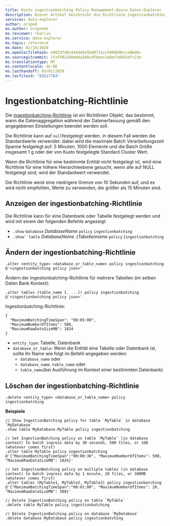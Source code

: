 ```yaml
---
title: Kusto ingestionbatching Policy Management-Azure Daten-Explorer
description: Dieser Artikel beschreibt die Richtlinie ingestionbatching in Azure Daten-Explorer.
services: data-explorer
author: orspod
ms.author: orspodek
ms.reviewer: rkarlin
ms.service: data-explorer
ms.topic: reference
ms.date: 02/19/2020
ms.openlocfilehash: e9823fd0cd44dd2e5bd0731cc59086961ce86d8c
ms.sourcegitcommit: 1faf502280ebda268cdfbeec2e8ef3d582dfc23e
ms.translationtype: MT
ms.contentlocale: de-DE
ms.lasthandoff: 05/01/2020
ms.locfileid: "82617764"
---
```

# <a name="ingestionbatching-policy"></a>Ingestionbatching-Richtlinie

Die [ingestionbatching-Richtlinie](batchingpolicy.md) ist ein Richtlinien Objekt, das bestimmt, wann die Datenaggregation während der Datenerfassung gemäß den angegebenen Einstellungen beendet werden soll.

Die Richtlinie kann auf `null`festgelegt werden. in diesem Fall werden die Standardwerte verwendet. dabei wird die maximale Batch Verarbeitungszeit Spanne festgelegt auf: 5 Minuten, 1000 Elemente und die Batch Größe insgesamt 1 g oder der von Kusto festgelegte Standard Cluster Wert.

Wenn die Richtlinie für eine bestimmte Entität nicht festgelegt ist, wird eine Richtlinie für eine höhere Hierarchieebene gesucht, wenn alle auf NULL festgelegt sind, wird der Standardwert verwendet. 

Die Richtlinie weist eine niedrigere Grenze von 10 Sekunden auf, und es wird nicht empfohlen, Werte zu verwenden, die größer als 15 Minuten sind.

## <a name="displaying-the-ingestionbatching-policy"></a>Anzeigen der ingestionbatching-Richtlinie

Die Richtlinie kann für eine Datenbank oder Tabelle festgelegt werden und wird mit einem der folgenden Befehle angezeigt:

* `.show` `database` *DatabaseName* `policy` `ingestionbatching`
* `.show``table` *DatabaseName*`.`(*Tabellenname* `policy` )`ingestionbatching`

## <a name="altering-the-ingestionbatching-policy"></a>Ändern der ingestionbatching-Richtlinie

```kusto
.alter <entity_type> <database_or_table_name> policy ingestionbatching @'<ingestionbatching policy json>'
```

Ändern der ingestionbatching-Richtlinie für mehrere Tabellen (im selben Daten Bank Kontext):

```kusto
.alter tables (table_name [, ...]) policy ingestionbatching @'<ingestionbatching policy json>'
```

Ingestionbatching-Richtlinie:

```kusto
{
  "MaximumBatchingTimeSpan": "00:05:00",
  "MaximumNumberOfItems": 500, 
  "MaximumRawDataSizeMB": 1024
}
```

* `entity_type`: Tabelle, Datenbank
* `database_or_table`: Wenn die Entität eine Tabelle oder Datenbank ist, sollte Ihr Name wie folgt im Befehl angegeben werden: 
  - `database_name` oder 
  - `database_name.table_name` oder 
  - `table_name`(bei Ausführung im Kontext einer bestimmten Datenbank)

## <a name="deleting-the-ingestionbatching-policy"></a>Löschen der ingestionbatching-Richtlinie

```kusto
.delete <entity_type> <database_or_table_name> policy ingestionbatching
```

**Beispiele**

```kusto
// Show IngestionBatching policy for table `MyTable` in database `MyDatabase`
.show table MyDatabase.MyTable policy ingestionbatching 

// Set IngestionBatching policy on table `MyTable` (in database context) to batch ingress data by 30 seconds, 500 files, or 1GB (whatever comes first)
.alter table MyTable policy ingestionbatching @'{"MaximumBatchingTimeSpan":"00:00:30", "MaximumNumberOfItems": 500, "MaximumRawDataSizeMB": 1024}'

// Set IngestionBatching policy on multiple tables (in database context) to batch ingress data by 1 minute, 20 files, or 300MB (whatever comes first)
.alter tables (MyTable1, MyTable2, MyTable3) policy ingestionbatching @'{"MaximumBatchingTimeSpan":"00:01:00", "MaximumNumberOfItems": 20, "MaximumRawDataSizeMB": 300}'

// Delete IngestionBatching policy on table `MyTable`
.delete table MyTable policy ingestionbatching

// Delete IngestionBatching policy on database `MyDatabase`
.delete database MyDatabase policy ingestionbatching
```

